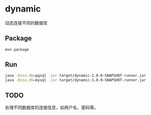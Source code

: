 # dynamic

动态连接不同的数据库

## Package

```bash
mvn package
```
## Run
```bash
java -Dsso.db=pgsql -jar target/dynamic-1.0.0-SNAPSHOT-runner.jar
java -Dsso.db=mysql -jar target/dynamic-1.0.0-SNAPSHOT-runner.jar
```

## TODO
处理不同数据库的连接信息，如用户名、密码等。
